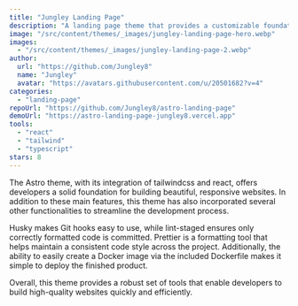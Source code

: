 ```yaml
---
title: "Jungley Landing Page"
description: "A landing page theme that provides a customizable foundation for building fast, modern websites with ease."
image: "/src/content/themes/_images/jungley-landing-page-hero.webp"
images:
  - "/src/content/themes/_images/jungley-landing-page-2.webp"
author:
  url: "https://github.com/Jungley8"
  name: "Jungley"
  avatar: "https://avatars.githubusercontent.com/u/20501682?v=4"
categories:
  - "landing-page"
repoUrl: "https://github.com/Jungley8/astro-landing-page"
demoUrl: "https://astro-landing-page-jungley8.vercel.app"
tools:
  - "react"
  - "tailwind"
  - "typescript"
stars: 8
---
```


<p>
  The Astro theme, with its integration of tailwindcss and react, offers developers a solid
  foundation for building beautiful, responsive websites. In addition to these main features, this
  theme has also incorporated several other functionalities to streamline the development process.
</p>
<p>
  Husky makes Git hooks easy to use, while lint-staged ensures only correctly formatted code is
  committed. Prettier is a formatting tool that helps maintain a consistent code style across the
  project. Additionally, the ability to easily create a Docker image via the included Dockerfile
  makes it simple to deploy the finished product.
</p>
<p>
  Overall, this theme provides a robust set of tools
  that enable developers to build high-quality websites quickly and efficiently.
</p>
